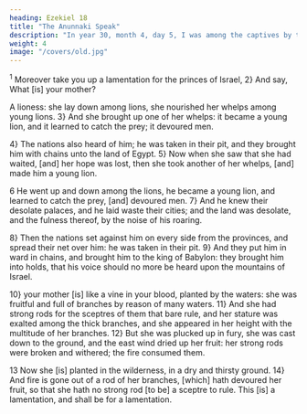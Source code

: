 ```yaml
---
heading: Ezekiel 18
title: "The Anunnaki Speak"
description: "In year 30, month 4, day 5, I was among the captives by the river of Chebar"
weight: 4
image: "/covers/old.jpg"
---
```



<sup>1</sup> Moreover take you up a lamentation for the princes of Israel, 2} And say, What [is] your mother? 

A lioness: she lay down among lions, she nourished her whelps among young lions. 3} And she brought up one of her whelps: it became a young lion, and it learned to
catch the prey; it devoured men.

4} The nations also heard of him; he was taken in their pit, and they brought
him with chains unto the land of Egypt. 5} Now when she saw that she had waited, [and] her hope was lost, then she took another of her whelps, [and] made him a young
lion.

6 He went up and down among the lions, he became a young lion, and learned to catch the prey, [and]
devoured men. 7} And he knew their desolate palaces, and he laid waste their cities; and the land was desolate, and
the fulness thereof, by the noise of his roaring. 

8} Then the nations set against him on every side from the provinces, and spread their net over him: he was taken in
their pit. 9} And they put him in ward in chains, and brought him to the king of Babylon: they brought him into
holds, that his voice should no more be heard upon the mountains of Israel.

10} your mother [is] like a vine in your blood, planted by the waters: she was fruitful and full of branches by
reason of many waters. 11} And she had strong rods for the sceptres of them that bare rule, and her stature was
exalted among the thick branches, and she appeared in her height with the multitude of her branches. 12} But she
was plucked up in fury, she was cast down to the ground, and the east wind dried up her fruit: her strong rods were
broken and withered; the fire consumed them. 

13 Now she [is] planted in the wilderness, in a dry and thirsty ground. 14} And fire is gone out of a rod of her
branches, [which] hath devoured her fruit, so that she hath no strong rod [to be] a sceptre to rule. This [is] a
lamentation, and shall be for a lamentation.

